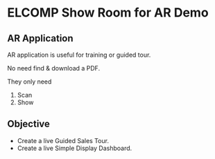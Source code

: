 # ELCOMP Show Room for AR Demo

## AR Application
AR application is useful for training or guided tour.

No need find & download a PDF.

They only need
1. Scan
2. Show

## Objective
- Create a live Guided Sales Tour.
- Create a live Simple Display Dashboard.
